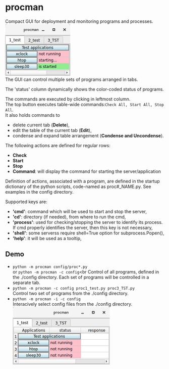 # procman
Compact GUI for deployment and monitoring programs and processes.<br>
![condensed](docs/procman_condensed.png)<br>
The GUI can control multiple sets of programs arranged in tabs.

The 'status' column dynamically shows the color-coded status of programs.

The commands are executed by clicking in leftmost column.<br>
The top button executes table-wide commands:```Check All, Start All, Stop All```.<br>
It also holds commands to
- delete current tab (**Delete**),
- edit the table of the current tab (**Edit**),
- condense and expand table arrangement (**Condense and Uncondense**).

The following actions are defined for regular rows:
  - **Check**
  - **Start**
  - **Stop**
  - **Command**: will display the command for starting the server/application

Definition of actions, associated with a program, are defined in the 
startup dictionary of the python scripts, code-named as proc#_NAME.py. See examples in the config directory.

Supported keys are:
  - **'cmd'**: command which will be used to start and stop the server,
  - **'cd'**:   directory (if needed), from where to run the cmd,
  - **'process'**: used for checking/stopping the server to identify 
     its process. If cmd properly identifies the 
     server, then this key is not necessary,
  - **'shell'**: some serverss require shell=True option for subprocess.Popen(),
  - **'help'**: it will be used as a tooltip,

## Demo
  - ```python -m procman config/proc*.py```<br>
  or ```python -m procman -c config```<br
Control of all programs, defined in the ./config directory.
Each set of programs will be controlled in a separate tab.
  - ```python -m procman -c config proc1_test.py proc3_TST.py```<br>
Control two set of programs from the ./config directory.
  - ```python -m procman -i -c config```<br>
Interacively select config files from the ./config directory.<br>
![procman](docs/procman.png)

